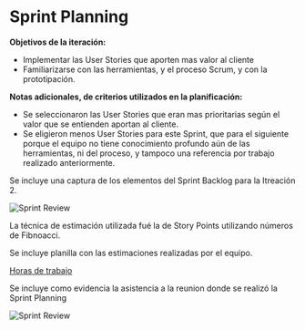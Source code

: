 # Sprint Planning

**Objetivos de la iteración:**
- Implementar las User Stories que aporten mas valor al cliente
- Familiarizarse con las herramientas, y el proceso Scrum, y con la prototipación.

**Notas adicionales, de criterios utilizados en la planificación:**
- Se seleccionaron las User Stories que eran mas prioritarias según el valor que se entienden aportan al cliente.
- Se eligieron menos User Stories para este Sprint, que para el siguiente porque el equipo no tiene conocimiento profundo aún de las herramientas, ni del proceso, y tampoco una referencia por trabajo realizado anteriormente.


Se incluye una captura de los elementos del Sprint Backlog para la Itreación 2.

![Sprint Review](img/SprintBacklog-Iteracion2.PNG) 

La técnica de estimación utilizada fué la de Story Points utilizando números de Fibnoacci.

Se incluye planilla con las estimaciones realizadas por el equipo.

[Horas de trabajo](resources/Planning.xlsx)

Se incluye como evidencia la asistencia a la reunion donde se realizó la Sprint Planning

![Sprint Review](img/2024-05-04-Planning.PNG) 